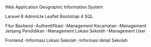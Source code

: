 Web Application Geographic Information System

Laravel 8
AdminLte
Leaflet
Bootstrap 4
SQL

Fitur
Backend
  -Authentifikasi
  -Management Kecamatan
  -Management Jenjang Pendidikan
  -Management Lokasi Sekolah
  -Management User

Frontend
  -Informasi Lokasi Sekolah
  -Informasi detail Sekolah